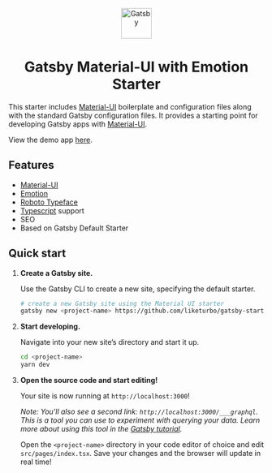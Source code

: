 <p align="center">
  <a href="https://www.gatsbyjs.org">
    <img alt="Gatsby" src="https://www.gatsbyjs.org/monogram.svg" width="60" />
  </a>
</p>

<h1 align="center">
  Gatsby Material-UI with Emotion Starter
</h1>

This starter includes [Material-UI](https://material-ui.com) boilerplate and configuration files along with the standard Gatsby configuration files. It provides a starting point for developing Gatsby apps with [Material-UI](https://material-ui.com).

View the demo app [here](https://material-ui-emotion-starter.netlify.com).

## Features

- [Material-UI](https://material-ui.com)
- [Emotion](https://emotion.sh)
- [Roboto Typeface](https://fonts.google.com/specimen/Roboto)
- [Typescript](https://www.typescriptlang.org) support
- SEO
- Based on Gatsby Default Starter

## Quick start

1.  **Create a Gatsby site.**

    Use the Gatsby CLI to create a new site, specifying the default starter.

    ```sh
    # create a new Gatsby site using the Material UI starter
    gatsby new <project-name> https://github.com/liketurbo/gatsby-starter-material-emotion
    ```

2.  **Start developing.**

    Navigate into your new site’s directory and start it up.

    ```sh
    cd <project-name>
    yarn dev
    ```

3.  **Open the source code and start editing!**

    Your site is now running at `http://localhost:3000`!

    _Note: You'll also see a second link: _`http://localhost:3000/___graphql`_. This is a tool you can use to experiment with querying your data. Learn more about using this tool in the [Gatsby tutorial](https://www.gatsbyjs.org/tutorial/part-five/#introducing-graphiql)._

    Open the `<project-name>` directory in your code editor of choice and edit `src/pages/index.tsx`. Save your changes and the browser will update in real time!
